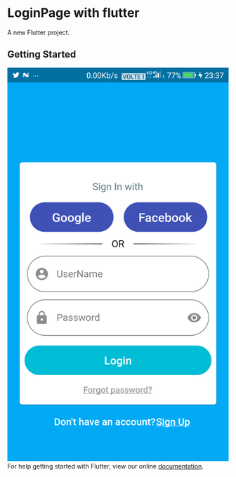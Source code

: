 # LoginPage with flutter

A new Flutter project.

## Getting Started
![Screenshot](loginpage.png)
For help getting started with Flutter, view our online
[documentation](https://flutter.io/).
